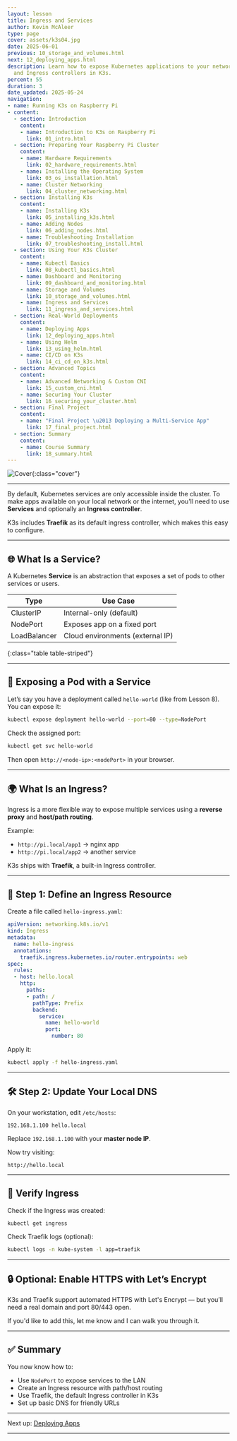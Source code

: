 ```yaml
---
layout: lesson
title: Ingress and Services
author: Kevin McAleer
type: page
cover: assets/k3s04.jpg
date: 2025-06-01
previous: 10_storage_and_volumes.html
next: 12_deploying_apps.html
description: Learn how to expose Kubernetes applications to your network using Services
  and Ingress controllers in K3s.
percent: 55
duration: 3
date_updated: 2025-05-24
navigation:
- name: Running K3s on Raspberry Pi
- content:
  - section: Introduction
    content:
    - name: Introduction to K3s on Raspberry Pi
      link: 01_intro.html
  - section: Preparing Your Raspberry Pi Cluster
    content:
    - name: Hardware Requirements
      link: 02_hardware_requirements.html
    - name: Installing the Operating System
      link: 03_os_installation.html
    - name: Cluster Networking
      link: 04_cluster_networking.html
  - section: Installing K3s
    content:
    - name: Installing K3s
      link: 05_installing_k3s.html
    - name: Adding Nodes
      link: 06_adding_nodes.html
    - name: Troubleshooting Installation
      link: 07_troubleshooting_install.html
  - section: Using Your K3s Cluster
    content:
    - name: Kubectl Basics
      link: 08_kubectl_basics.html
    - name: Dashboard and Monitoring
      link: 09_dashboard_and_monitoring.html
    - name: Storage and Volumes
      link: 10_storage_and_volumes.html
    - name: Ingress and Services
      link: 11_ingress_and_services.html
  - section: Real-World Deployments
    content:
    - name: Deploying Apps
      link: 12_deploying_apps.html
    - name: Using Helm
      link: 13_using_helm.html
    - name: CI/CD on K3s
      link: 14_ci_cd_on_k3s.html
  - section: Advanced Topics
    content:
    - name: Advanced Networking & Custom CNI
      link: 15_custom_cni.html
    - name: Securing Your Cluster
      link: 16_securing_your_cluster.html
  - section: Final Project
    content:
    - name: "Final Project \u2013 Deploying a Multi-Service App"
      link: 17_final_project.html
  - section: Summary
    content:
    - name: Course Summary
      link: 18_summary.html
---
```



![Cover]({{page.cover}}){:class="cover"}

---

By default, Kubernetes services are only accessible inside the cluster. To make apps available on your local network or the internet, you'll need to use **Services** and optionally an **Ingress controller**.

K3s includes **Traefik** as its default ingress controller, which makes this easy to configure.

---

## 🌐 What Is a Service?

A Kubernetes **Service** is an abstraction that exposes a set of pods to other services or users.

| Type        | Use Case                         |
|-------------|----------------------------------|
| ClusterIP   | Internal-only (default)          |
| NodePort    | Exposes app on a fixed port      |
| LoadBalancer| Cloud environments (external IP) |
{:class="table table-striped"}

---

## 🚀 Exposing a Pod with a Service

Let’s say you have a deployment called `hello-world` (like from Lesson 8). You can expose it:

```bash
kubectl expose deployment hello-world --port=80 --type=NodePort
````

Check the assigned port:

```bash
kubectl get svc hello-world
```

Then open `http://<node-ip>:<nodePort>` in your browser.

---

## 🌍 What Is an Ingress?

Ingress is a more flexible way to expose multiple services using a **reverse proxy** and **host/path routing**.

Example:

* `http://pi.local/app1` → nginx app
* `http://pi.local/app2` → another service

K3s ships with **Traefik**, a built-in Ingress controller.

---

## 🧱 Step 1: Define an Ingress Resource

Create a file called `hello-ingress.yaml`:

```yaml
apiVersion: networking.k8s.io/v1
kind: Ingress
metadata:
  name: hello-ingress
  annotations:
    traefik.ingress.kubernetes.io/router.entrypoints: web
spec:
  rules:
  - host: hello.local
    http:
      paths:
      - path: /
        pathType: Prefix
        backend:
          service:
            name: hello-world
            port:
              number: 80
```

Apply it:

```bash
kubectl apply -f hello-ingress.yaml
```

---

## 🛠 Step 2: Update Your Local DNS

On your workstation, edit `/etc/hosts`:

```plaintext
192.168.1.100 hello.local
```

Replace `192.168.1.100` with your **master node IP**.

Now try visiting:

```plaintext
http://hello.local
```

---

## 🧪 Verify Ingress

Check if the Ingress was created:

```bash
kubectl get ingress
```

Check Traefik logs (optional):

```bash
kubectl logs -n kube-system -l app=traefik
```

---

## 🔒 Optional: Enable HTTPS with Let’s Encrypt

K3s and Traefik support automated HTTPS with Let's Encrypt — but you’ll need a real domain and port 80/443 open.

If you'd like to add this, let me know and I can walk you through it.

---

## ✅ Summary

You now know how to:

* Use `NodePort` to expose services to the LAN
* Create an Ingress resource with path/host routing
* Use Traefik, the default Ingress controller in K3s
* Set up basic DNS for friendly URLs

---

Next up: [Deploying Apps](12_deploying_apps)

---
